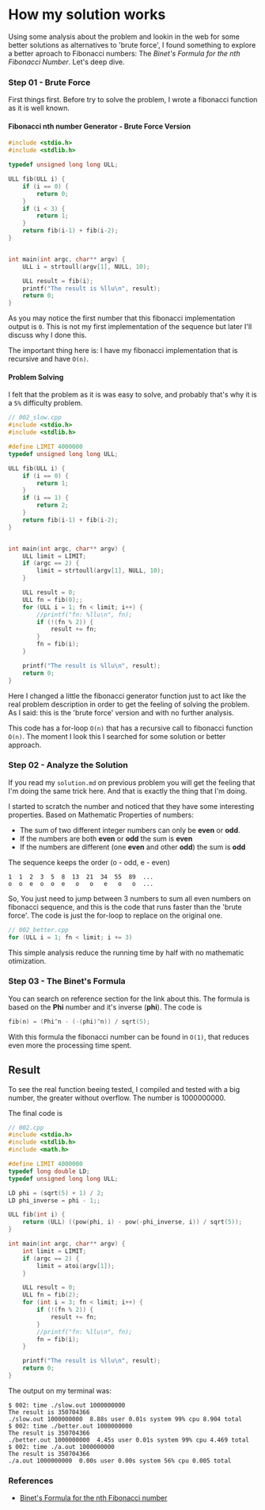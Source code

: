 # How my solution works

Using some analysis about the problem and lookin in the web for some better solutions as alternatives to 'brute force', I found something to explore a better aproach to Fibonacci numbers: The  _Binet's Formula for the nth Fibonacci Number_. Let's deep dive.

### Step 01 - Brute Force
First things first. Before try to solve the problem, I wrote a fibonacci function as it is well known.

#### Fibonacci nth number Generator - Brute Force Version

```cpp
#include <stdio.h>
#include <stdlib.h>

typedef unsigned long long ULL;

ULL fib(ULL i) {
    if (i == 0) {
        return 0;
    }
    if (i < 3) {
        return 1;
    }
    return fib(i-1) + fib(i-2);
}


int main(int argc, char** argv) {
    ULL i = strtoull(argv[1], NULL, 10);

    ULL result = fib(i);
    printf("The result is %llu\n", result);
    return 0;
}
```

As you may notice the first number that this fibonacci implementation output is `0`. This is not my first implementation of the sequence but later I'll discuss why I done this.

The important thing here is: I have my fibonacci implementation that is recursive and have `O(n)`.

#### Problem Solving
I felt that the problem as it is was easy to solve, and probably that's why it is a `5%` difficulty problem.

```cpp
// 002_slow.cpp
#include <stdio.h>
#include <stdlib.h>

#define LIMIT 4000000
typedef unsigned long long ULL;

ULL fib(ULL i) {
    if (i == 0) {
        return 1;
    }
    if (i == 1) {
        return 2;
    }
    return fib(i-1) + fib(i-2);
}


int main(int argc, char** argv) {
    ULL limit = LIMIT;
    if (argc == 2) {
        limit = strtoull(argv[1], NULL, 10);
    }

    ULL result = 0;
    ULL fn = fib(0);;
    for (ULL i = 1; fn < limit; i++) {
        //printf("fn: %llu\n", fn);
        if (!(fn % 2)) {
            result += fn;
        }
        fn = fib(i);
    }

    printf("The result is %llu\n", result);
    return 0;
}
```

Here I changed a little the fibonacci generator function just to act like the real problem description in order to get the feeling of solving the problem. As I said: this is the 'brute force' version and with no further analysis.

This code has a for-loop `O(n)` that has a recursive call to fibonacci function `O(n)`. The moment I look this I searched for some solution or better approach.


### Step 02 - Analyze the Solution

If you read my `solution.md` on previous problem you will get the feeling that I'm doing the same trick here. And that is exactly the thing that I'm doing.

I started to scratch the number and noticed that they have some interesting properties. Based on Mathematic Properties of numbers:
* The sum of two different integer numbers can only be **even** or **odd**.
* If the numbers are both **even** or **odd** the sum is **even**
* If the numbers are different (one **even** and other **odd**) the sum is **odd**

The sequence keeps the order (o - odd, e - even)
```
1  1  2  3  5  8  13  21  34  55  89  ...
o  o  e  o  o  e   o   o   e   o   o  ...
```

So, You just need to jump between 3 numbers to sum all even numbers on fibonacci sequence, and this is the code that runs faster than the 'brute force'. The code is just the for-loop to replace on the original one.
```cpp
// 002_better.cpp
for (ULL i = 1; fn < limit; i += 3)
```

This simple analysis reduce the running time by half with no mathematic otimization.

### Step 03 - The Binet's Formula
You can search on reference section for the link about this. The formula is based on the **Phi** number and it's inverse (**phi**).
The code is
```cpp
fib(n) = (Phi^n - (-(phi)^n)) / sqrt(5);
```

With this formula the fibonacci number can be found in `O(1)`, that reduces even more the processing time spent.

## Result
To see the real function beeing tested, I compiled and tested with a big number, the greater without overflow. The number is 1000000000.

The final code is
```cpp
// 002.cpp
#include <stdio.h>
#include <stdlib.h>
#include <math.h>

#define LIMIT 4000000
typedef long double LD;
typedef unsigned long long ULL;

LD phi = (sqrt(5) + 1) / 2;
LD phi_inverse = phi - 1;;

ULL fib(int i) {
    return (ULL) ((pow(phi, i) - pow(-phi_inverse, i)) / sqrt(5));
}

int main(int argc, char** argv) {
    int limit = LIMIT;
    if (argc == 2) {
        limit = atoi(argv[1]);
    }

    ULL result = 0;
    ULL fn = fib(2);
    for (int i = 3; fn < limit; i++) {
        if (!(fn % 2)) {
            result += fn;
        }
        //printf("fn: %llu\n", fn);
        fn = fib(i);
    }

    printf("The result is %llu\n", result);
    return 0;
}
```

The output on my terminal was:
```
$ 002: time ./slow.out 1000000000
The result is 350704366
./slow.out 1000000000  8.88s user 0.01s system 99% cpu 8.904 total
$ 002: time ./better.out 1000000000
The result is 350704366
./better.out 1000000000  4.45s user 0.01s system 99% cpu 4.469 total
$ 002: time ./a.out 1000000000
The result is 350704366
./a.out 1000000000  0.00s user 0.00s system 56% cpu 0.005 total
```

### References

* [Binet's Formula for the nth Fibonacci number](http://www.maths.surrey.ac.uk/hosted-sites/R.Knott/Fibonacci/fibFormula.html)

